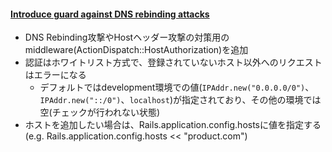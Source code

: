 #### [Introduce guard against DNS rebinding attacks](https://github.com/rails/rails/pull/33145)

* DNS Rebinding攻撃やHostヘッダー攻撃の対策用のmiddleware(ActionDispatch::HostAuthorization)を追加
* 認証はホワイトリスト方式で、登録されていないホスト以外へのリクエストはエラーになる
  * デフォルトではdevelopment環境での値(`IPAddr.new("0.0.0.0/0")`、`IPAddr.new("::/0")`、`localhost`)が指定されており、その他の環境では空(チェックが行われない状態)
* ホストを追加したい場合は、Rails.application.config.hostsに値を指定する(e.g. Rails.application.config.hosts << "product.com")
